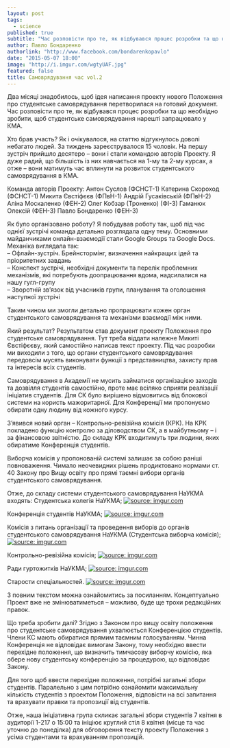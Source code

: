 ```yaml
---
layout: post
tags: 
  - science
published: true
subtitle: "Час розповісти про те, як відбувався процес розробки та що необхідно зробити, щоб студентське самоврядування нарешті запрацювало у КМА."
author: Павло Бондаренко
authorlink: "http://www.facebook.com/bondarenkopavlo"
date: "2015-05-07 18:00"
image: "http://i.imgur.com/wgtyUAF.jpg"
featured: false
title: Самоврядування час vol.2
---
```



Два місяці знадобилось, щоб ідея написання проекту нового Положення про студентське самоврядування перетворилася на готовий документ. Час розповісти про те, як відбувався процес розробки та що необхідно зробити, щоб студентське самоврядування нарешті запрацювало у КМА.

Хто брав участь?
Як і очікувалося, на статтю відгукнулось доволі небагато людей. За тиждень зареєструвалося 15 чоловік. 
На першу зустріч прийшло десятеро – вони і стали командою авторів Проекту. Я дуже радий, що більшість із них  навчається на 1-му та 2-му курсах, а отже – вони матимуть час вплинути на розвиток студентського самоврядування в КМА.

Команда авторів Проекту:
Антон Суслов (ФСНСТ-1)
Катерина Скороход (ФСНСТ-1)
Микита Євстіфєєв (ФПвН-1)
Андрій Гусаківській (ФПвН-2)
Аліна Москаленко (ФЕН-2)
Олег  Кобзар (Троненко) (ФІ-3)
Гаманюк Олексій (ФЕН-3)
Павло Бондаренко (ФЕН-3)

Як було організовано роботу?
Я побудував роботу так, щоб під час однієї зустрічі команда детально розглядала одну тему. Основними майданчиками онлайн-взаємодії стали Google Groups та Google Docs. 
Механіка виглядала так:  
– Офлайн-зустріч. Брейнстормінг, визначення найкращих ідей та пріоритетних завдань  
– Конспект зустрічі, необхідні документи та перелік проблемних механізмів, які потребують доопрацювання вдома, надсилалися на нашу гугл-групу  
– Зворотній зв’язок від учасників групи, планування та оголошення наступної зустрічі  

Таким чином ми змогли детально пропрацювати кожен орган студентського самоврядування та механізми взаємодії між ними.

Який результат?
Результатом став документ проекту Положення про студентське самоврядування. Тут треба віддати належне Микиті Євстіфєєву, який самостійно написав текст проекту. 
Під час розробки ми виходили з того, що органи студентського самоврядування передовсім мусять виконувати функції з представництва, захисту прав та інтересів всіх студентів.  

Самоврядування в Академії не мусить займатися організацією заходів та дозвілля студентів самостійно, проте має всіляко сприяти реалізації ініціатив студентів.
Для СК було вирішено відмовитись від блокової системи на користь мажоритарної. Для Конференції ми пропонуємо обирати одну людину від кожного курсу. 

З’явився новий орган – Контрольно-ревізійна комісія (КРК). На КРК покладено функцію контролю за діловодством СК, а в майбутньому – і за фінансовою звітністю.  До складу КРК входитимуть три людини, яких обиратиме Конференція студентів.

Виборча комісія у пропонованій системі залишає за собою раніші повноваження. 
Чимало неочевидних рішень продиктовано нормами ст. 40 Закону про Вищу освіту про прямі таємні вибори органів студентського самоврядування.


Отже, до складу системи студентського самоврядування НаУКМА входять:
Студентська колегія НаУКМА;
<a href="http://imgur.com/u5JVRgv"><img src="http://i.imgur.com/u5JVRgv.png" title="source: imgur.com" /></a>

Конференція студентів НаУКМА; 
<a href="http://imgur.com/JZJXQN2"><img src="http://i.imgur.com/JZJXQN2.png" title="source: imgur.com" /></a>

Комісія з питань організації та проведення виборів до органів студентського самоврядування НаУКМА (Студентська виборча комісія);
<a href="http://imgur.com/Ifluz4N"><img src="http://i.imgur.com/Ifluz4N.png" title="source: imgur.com" /></a>

Контрольно-ревізійна комісія;
<a href="http://imgur.com/pVGjM5H"><img src="http://i.imgur.com/pVGjM5H.png" title="source: imgur.com" /></a>

Ради гуртожитків НаУКМА;
<a href="http://imgur.com/5fGyfFC"><img src="http://i.imgur.com/5fGyfFC.png" title="source: imgur.com" /></a>

Старости спеціальностей.
<a href="http://imgur.com/mU7fXID"><img src="http://i.imgur.com/mU7fXID.png" title="source: imgur.com" /></a>

З повним текстом можна ознайомитись за посиланням. Концептуально Проект вже не змінюватиметься – можливо, буде ще трохи редакційних правок.

Що треба зробити далі?
Згідно з Законом про вищу освіту положення про студентське самоврядування ухвалюється Конференцією студентів. Члени КС мають обиратися прямим таємним голосуванням. Чинна Конференція не відповідає вимогам Закону, тому необхідно ввести перехідне положення, що визначить тимчасову виборчу комісію, яка обере нову студентську конференцію за процедурою, що відповідає Закону. 

Для того щоб ввести перехідне положення, потрібні загальні збори студентів.
Паралельно з цим потрібно ознайомити максимальну кількість студентів з проектом Положення, відповісти на всі запитання та врахувати правки та пропозиції від студентів.

Отже, наша ініціативна група скликає  загальні збори студентів 7 квітня в аудиторії 1-217 о 15:00 та ініціює круглий стіл 8 квітня (місце та час уточню до понеділка) для обговорення тексту проекту Положення з усіма студентами та врахуванням пропозицій.
